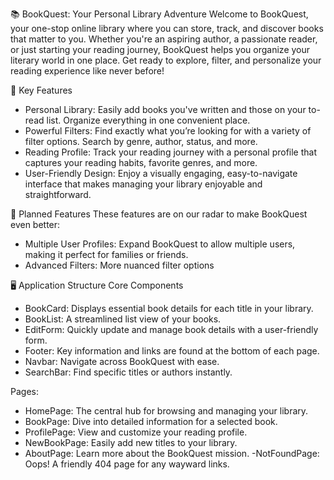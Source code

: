 📚 BookQuest: Your Personal Library Adventure
Welcome to BookQuest, your one-stop online library where you can store, track, and discover books that matter to you. Whether you're an aspiring author, a passionate reader, or just starting your reading journey, BookQuest helps you organize your literary world in one place. Get ready to explore, filter, and personalize your reading experience like never before!

🌟 Key Features
- Personal Library: Easily add books you've written and those on your to-read list. Organize everything in one convenient place.
- Powerful Filters: Find exactly what you’re looking for with a variety of filter options. Search by genre, author, status, and more.
- Reading Profile: Track your reading journey with a personal profile that captures your reading habits, favorite genres, and more.
- User-Friendly Design: Enjoy a visually engaging, easy-to-navigate interface that makes managing your library enjoyable and straightforward.

🚀 Planned Features
These features are on our radar to make BookQuest even better:
- Multiple User Profiles: Expand BookQuest to allow multiple users, making it perfect for families or friends.
- Advanced Filters: More nuanced filter options

🖥️ Application Structure
Core Components
- BookCard: Displays essential book details for each title in your library.
- BookList: A streamlined list view of your books.
- EditForm: Quickly update and manage book details with a user-friendly form.
- Footer: Key information and links are found at the bottom of each page.
- Navbar: Navigate across BookQuest with ease.
- SearchBar: Find specific titles or authors instantly.

Pages:
- HomePage: The central hub for browsing and managing your library.
- BookPage: Dive into detailed information for a selected book.
- ProfilePage: View and customize your reading profile.
- NewBookPage: Easily add new titles to your library.
- AboutPage: Learn more about the BookQuest mission.
-NotFoundPage: Oops! A friendly 404 page for any wayward links.
